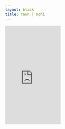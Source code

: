 ```yaml
---
layout: black
title: Yawn | Kohi
---
```

<iframe src="https://onedrive.live.com/embed?cid=322046ED5865E394&resid=322046ED5865E394%21747658&authkey=AEd4UT8btLKoh-k" width="180" height="320" frameborder="0" scrolling="no" allowfullscreen></iframe>
